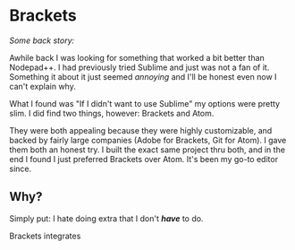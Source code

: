 # Brackets
_Some back story:_

Awhile back I was looking for something that worked a bit better than Nodepad++. I had previously tried Sublime and just was not a fan of it. Something it about it just seemed _annoying_ and I'll be honest even now I can't explain why. 

What I found was "If I didn't want to use Sublime" my options were pretty slim. I did find two things, however: Brackets and Atom.

They were both appealing because they were highly customizable, and backed by fairly large companies (Adobe for Brackets, Git for Atom). I gave them both an honest try. I built the exact same project thru both, and in the end I found I just preferred Brackets over Atom. It's been my go-to editor since.

## Why?

Simply put: I hate doing extra that I don't **_have_** to do.

Brackets integrates 